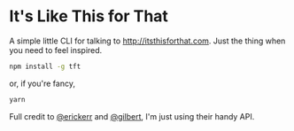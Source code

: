 # It's Like This for That

A simple little CLI for talking to http://itsthisforthat.com. Just the thing
when you need to feel inspired.

```sh
npm install -g tft
```

or, if you're fancy,

```sh
yarn
```

Full credit to [@erickerr](http://twitter.com/erickerr) and [@gilbert](http://twitter.com/gilbert), I'm just using their handy API.